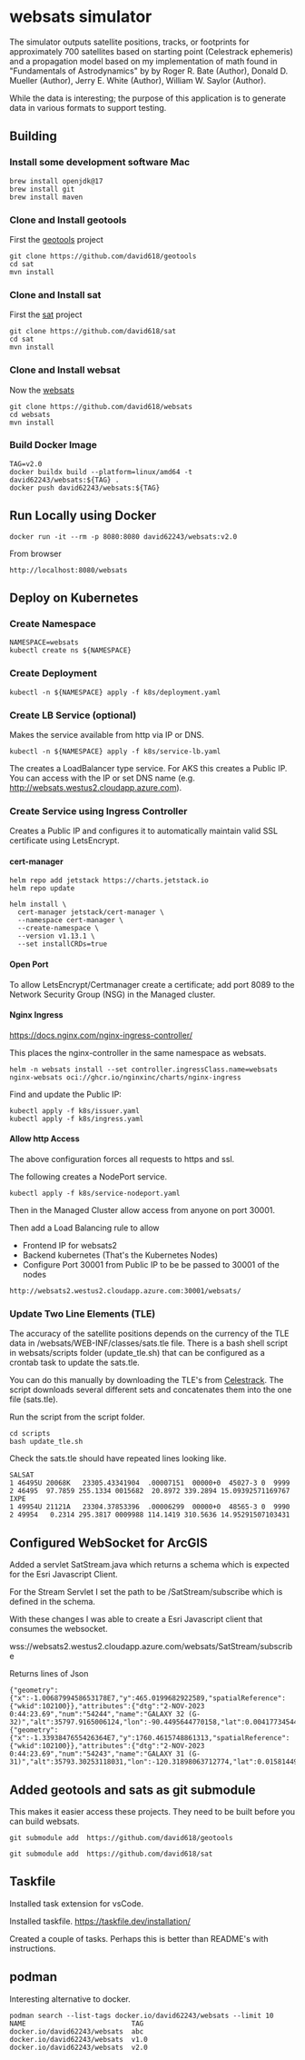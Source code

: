 # websats simulator

The simulator outputs satellite positions, tracks, or footprints for approximately 700 satellites based on starting point (Celestrack ephemeris) and a propagation model based on my implementation of math found in "Fundamentals of Astrodynamics" by by Roger R. Bate (Author), Donald D. Mueller (Author), Jerry E. White (Author), William W. Saylor (Author).

While the data is interesting; the purpose of this application is to generate data in various formats to support testing.

## Building

### Install some development software Mac

```
brew install openjdk@17
brew install git
brew install maven
```

### Clone and Install geotools

First the [geotools](https://github.com/david618/geotools) project
```
git clone https://github.com/david618/geotools
cd sat
mvn install
```

### Clone and Install sat

First the [sat](https://github.com/david618/sat) project
```
git clone https://github.com/david618/sat
cd sat
mvn install
```

### Clone and Install websat

Now the [websats](https://github.com/david618/websats)
```
git clone https://github.com/david618/websats
cd websats
mvn install
```

### Build Docker Image

```
TAG=v2.0
docker buildx build --platform=linux/amd64 -t david62243/websats:${TAG} .
docker push david62243/websats:${TAG}
```

## Run Locally using Docker

```
docker run -it --rm -p 8080:8080 david62243/websats:v2.0
```

From browser

```
http://localhost:8080/websats
```

## Deploy on Kubernetes

### Create Namespace

```
NAMESPACE=websats
kubectl create ns ${NAMESPACE}
```

### Create Deployment

```
kubectl -n ${NAMESPACE} apply -f k8s/deployment.yaml
```

### Create LB Service (optional)

Makes the service available from http via IP or DNS.

```
kubectl -n ${NAMESPACE} apply -f k8s/service-lb.yaml
```

The creates a LoadBalancer type service. For AKS this creates a Public IP.  You can access with the IP or set DNS name (e.g. http://websats.westus2.cloudapp.azure.com).

### Create Service using Ingress Controller

Creates a Public IP and configures it to automatically maintain valid SSL certificate using LetsEncrypt.

#### cert-manager

```
helm repo add jetstack https://charts.jetstack.io
helm repo update
```

```
helm install \
  cert-manager jetstack/cert-manager \
  --namespace cert-manager \
  --create-namespace \
  --version v1.13.1 \
  --set installCRDs=true
```

#### Open Port

To allow LetsEncrypt/Certmanager create a certificate; add port 8089 to the Network Security Group (NSG) in the Managed cluster.

#### Nginx Ingress


https://docs.nginx.com/nginx-ingress-controller/

This places the nginx-controller in the same namespace as websats.

```
helm -n websats install --set controller.ingressClass.name=websats nginx-websats oci://ghcr.io/nginxinc/charts/nginx-ingress
```

Find and update the Public IP:

```
kubectl apply -f k8s/issuer.yaml
kubectl apply -f k8s/ingress.yaml
```

#### Allow http Access

The above configuration forces all requests to https and ssl.

The following creates a NodePort service.

```
kubectl apply -f k8s/service-nodeport.yaml
```

Then in the Managed Cluster allow access from anyone on port 30001.

Then add a Load Balancing rule to allow
- Frontend IP for websats2
- Backend kubernetes (That's the Kubernetes Nodes)
- Configure Port 30001 from Public IP to be be passed to 30001 of the nodes

```
http://websats2.westus2.cloudapp.azure.com:30001/websats/
```

### Update Two Line Elements (TLE)

The accuracy of the satellite positions depends on the currency of the TLE data in /websats/WEB-INF/classes/sats.tle file. There is a bash shell script in websats/scripts folder (update_tle.sh) that can be configured as a crontab task to update the sats.tle.

You can do this manually by downloading the TLE's from [Celestrack](https://www.celestrak.com/NORAD/elements/).  The script downloads several different sets and concatenates them into the one file (sats.tle).

Run the script from the script folder.

```
cd scripts
bash update_tle.sh
```

Check the sats.tle should have repeated lines looking like.

```
SALSAT
1 46495U 20068K   23305.43341904  .00007151  00000+0  45027-3 0  9999
2 46495  97.7859 255.1334 0015682  20.8972 339.2894 15.09392571169767
IXPE
1 49954U 21121A   23304.37853396  .00006299  00000+0  48565-3 0  9990
2 49954   0.2314 295.3817 0009988 114.1419 310.5636 14.95291507103431
```

## Configured WebSocket for ArcGIS

Added a servlet SatStream.java which returns a schema which is expected for the Esri Javascript Client.

For the Stream Servlet I set the path to be /SatStream/subscribe which is defined in the schema.

With these changes I was able to create a Esri Javascript client that consumes the websocket.


wss://websats2.westus2.cloudapp.azure.com/websats/SatStream/subscribe

Returns lines of Json

```
{"geometry":{"x":-1.0068799458653178E7,"y":465.0199682922589,"spatialReference":{"wkid":102100}},"attributes":{"dtg":"2-NOV-2023 0:44:23.69","num":"54244","name":"GALAXY 32 (G-32)","alt":35797.9165006124,"lon":-90.4495644770158,"lat":0.004177345446274193,"timestamp":1698885863688}}
{"geometry":{"x":-1.3393847655426364E7,"y":1760.4615748861313,"spatialReference":{"wkid":102100}},"attributes":{"dtg":"2-NOV-2023 0:44:23.69","num":"54243","name":"GALAXY 31 (G-31)","alt":35793.30253118031,"lon":-120.31898063712774,"lat":0.015814495199646835,"timestamp":1698885863688}}
```



## Added geotools and sats as git submodule

This makes it easier access these projects.  They need to be built before you can build websats.

```
git submodule add  https://github.com/david618/geotools
```

```
git submodule add  https://github.com/david618/sat
```


## Taskfile

Installed task extension for vsCode.

Installed taskfile.  https://taskfile.dev/installation/

Created a couple of tasks.  Perhaps this is better than README's with instructions.



## podman

Interesting alternative to docker.


```
podman search --list-tags docker.io/david62243/websats --limit 10
NAME                          TAG
docker.io/david62243/websats  abc
docker.io/david62243/websats  v1.0
docker.io/david62243/websats  v2.0
```



